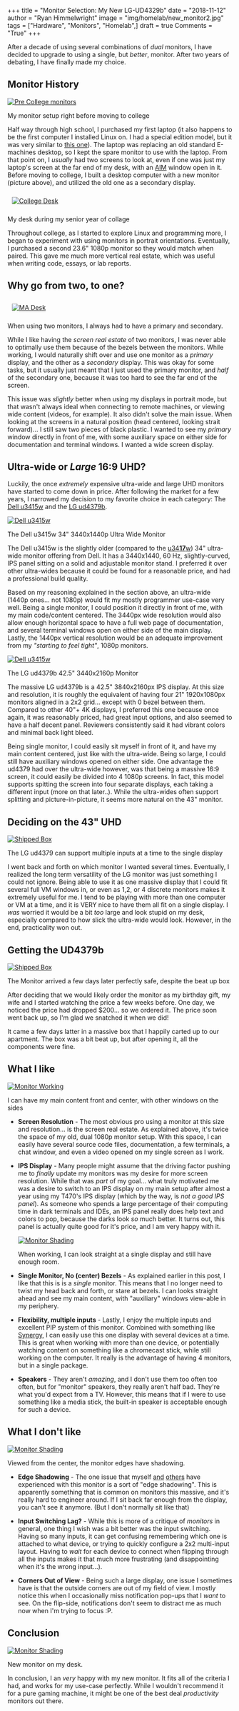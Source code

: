 +++
title  = "Monitor Selection: My New LG-UD4329b"
date   = "2018-11-12"
author = "Ryan Himmelwright"
image  = "img/homelab/new_monitor2.jpg"
tags   = ["Hardware", "Monitors", "Homelab",]
draft  = true
Comments = "True"
+++

After a decade of using several combinations of *dual* monitors, I
have decided to upgrade to using a single, but *better*,
monitor. After two years of debating, I have finally made my choice.

<!--more-->

## Monitor History
<a href="../../img/posts/new-lgud4379b-monitor/pre-college-monitors.jpg"><img alt="Pre College monitors" src="../../img/posts/new-lgud4379b-monitor/pre-college-monitors.jpg" style="max-width: 100%;"/></a>
<div class="caption">My monitor setup right before moving to college</div>

Half way through high school, I purchased my first laptop (it also happens to
be the first computer I installed Linux on. I had a special edition model, but it was
very similar to [this
one](https://www.cnet.com/products/hp-pavilion-dv6000/specs/)). The laptop was
replacing an old standard E-machines desktop, so I kept the spare monitor to
use with the laptop. From that point on, I *usually* had two screens to look
at, even if one was just my laptop's screen at the far end of my desk, with an
[AIM](https://en.wikipedia.org/wiki/AIM_(software)) window open in it. Before
moving to college, I built a desktop computer with a new monitor (picture
above), and utilized the old one as a secondary display.

<a href="../../img/posts/new-lgud4379b-monitor/college-desk.jpg"><img alt="College Desk" src="../../img/posts/new-lgud4379b-monitor/college-desk.jpg" style="max-width: 100%; padding: 10px;"/></a>
<div class="caption">My desk during my senior year of collage</div>

Throughout college, as I started to explore Linux and programming more,
I began to experiment with using monitors in portrait orientations.
Eventually, I purchased a second 23.6" 1080p monitor so they would
match when paired. This gave me much more vertical real estate, which was
useful when writing code, essays, or lab reports.

## Why go from two, to one?
<a href="../../img/homelab/kadabra1.jpg"><img alt="MA Desk" src="../../img/homelab/kadabra1.jpg" style="max-width: 100%; padding: 10px;"/></a>
<div class="caption">When using two monitors, I always had to have a primary and secondary.</div>

While I like having the *screen real estate* of two monitors, I was never able
to optimally use them because of the bezels between the monitors.  While
working, I would naturally shift over and use one monitor as a *primary*
display, and the other as a *secondary* display. This was okay for some tasks,
but it usually just meant that I just used the primary monitor, and *half* of
the secondary one, because it was too hard to see the far end of the screen.

This issue was *slightly* better when using my displays in portrait mode, but
that wasn't always ideal when connecting to remote machines, or viewing wide
content (videos, for example). It also didn't solve the main issue. When
looking at the screens in a natural position (head centered, looking strait
forward)... I still saw two pieces of black plastic. I wanted to see my
*primary* window directly in front of me, with some auxiliary space on either
side for documentation and terminal windows. I wanted a wide screen display.

## Ultra-wide or *Large* 16:9 UHD?

Luckily, the once *extremely* expensive ultra-wide and large UHD monitors have
started to come down in price. After following the market for a few years, I
narrowed my decision to my favorite choice in each category: The [Dell
u3415w](https://www.dell.com/en-us/shop/dell-ultrasharp-34-curved-ultrawide-monitor-u3415w/apd/210-adtr/monitors-monitor-accessories)
and the [LG
ud4379b](https://www.lg.com/us/monitors/lg-43UD79-B-4k-uhd-led-monitor).

<a href="../../img/posts/new-lgud4379b-monitor/dellu3415w.jpg"><img alt="Dell u3415w" src="../../img/posts/new-lgud4379b-monitor/dellu3415w.jpg" style="max-width: 100%;"/></a>
<div class="caption">The Dell u3415w 34" 3440x1440p Ultra Wide Monitor </div>

The Dell u3415w is the slightly older (compared to the
[u34**17**w](https://www.dell.com/ed/business/p/dell-u3417w-monitor/pd)) 34"
ultra-wide monitor offering from Dell. It has a 3440x1440, 60 Hz,
slightly-curved, IPS panel sitting on a solid and adjustable monitor stand. I
preferred it over other ultra-wides because it could be found for a reasonable
price, and had a professional build quality.

Based on my reasoning explained in the section above, an ultra-wide (1440p
ones... not 1080p) would fit my mostly programmer use-case very well. Being a
single monitor, I could position it directly in front of me, with my main
code/content centered. The 3440px wide resolution would also allow enough
horizontal space to have a full web page of documentation, and several terminal
windows open on either side of the main display. Lastly, the 1440px vertical
resolution would be an adequate improvement from my *"starting to feel tight"*,
1080p monitors.

<a href="../../img/posts/new-lgud4379b-monitor/ud4379b.jpg"><img alt="Dell u3415w" src="../../img/posts/new-lgud4379b-monitor/ud4379b.jpg" style="max-width: 100%;"/></a>
<div class="caption">The LG ud4379b 42.5" 3440x2160p Monitor</div>

The massive LG ud4379b is a 42.5" 3840x2160px IPS display. At this size and
resolution, it is roughly the equivalent of having four 21" 1920x1080px
monitors aligned in a 2x2 grid... except with 0 bezel between them. Compared to
other 40"+ 4K displays, I preferred this one because once again, it was
reasonably priced, had great input options, and also seemed to have a half
decent panel. Reviewers consistently said it had vibrant colors and minimal
back light bleed.

Being single monitor, I could easily sit myself in front of it, and have my
main content centered, just like with the ultra-wide. Being so large, I could
still have auxiliary windows opened on either side. One advantage the ud4379
had over the ultra-wide however, was that being a massive 16:9 screen, it could
easily be divided into 4 1080p screens. In fact, this model supports spitting
the screen into four separate displays, each taking a different input (more on
that later..). While the ultra-wides often support splitting and
picture-in-picture, it seems more natural on the 43" monitor.

## Deciding on the 43" UHD

<a href="../../img/posts/new-lgud4379b-monitor/multi-input.jpg"><img
alt="Shipped Box" src="../../img/posts/new-lgud4379b-monitor/multi-input.jpg"
style="max-width: 100%;"/></a> <div class="caption">The LG ud4379 can support
multiple inputs at a time to the single display</div>

I went back and forth on which monitor I wanted several times. Eventually, I
realized the long term versatility of the LG monitor was just something I could
not ignore. Being able to use it as one massive display that I could fit
several full VM windows in, or even as 1,2, or 4 discrete monitors makes it
extremely useful for me. I tend to be playing with more than one computer or VM
at a time, and it is VERY nice to have them all fit on a single display. I
*was* worried it would be a bit *too* large and look stupid on my desk,
especially compared to how slick the ultra-wide would look. However, in the
end, practicality won out.

## Getting the UD4379b

<a href="../../img/posts/new-lgud4379b-monitor/box.jpg"><img alt="Shipped Box"
src="../../img/posts/new-lgud4379b-monitor/box.jpg" style="max-width:
100%;"/></a> <div class="caption">The Monitor arrived a few days later
perfectly safe, despite the beat up box</div>

After deciding that we would likely order the monitor as my birthday gift, my
wife and I started watching the price a few weeks before. One day, we noticed
the price had dropped $200... so we ordered it. The price soon went back up, so
I'm glad we snatched it when we did!

It came a few days latter in a massive box that I happily carted up to our
apartment. The box was a bit beat up, but after opening it, all the components
were fine.

## What I like

<a href="../../img/posts/new-lgud4379b-monitor/monitor-working.png"><img alt="Monitor Working" src="../../img/posts/new-lgud4379b-monitor/monitor-working.png" style="max-width: 100%;"/></a>
<div class="caption">I can have my main content front and center, with other windows on the sides</div>

- **Screen Resolution** - The most obvious pro using a monitor at this
    size and resolution... is the screen real estate. As explained above, it's
    twice the space of my old, dual 1080p monitor setup. With this space, I can
    easily have several source code files, documentation, a few terminals, a
    chat window, and even a video opened on my single screen as I work.

- **IPS Display** - Many people might assume that the driving factor
    pushing me to *finally* update my monitors was my desire for more screen
    resolution. While that was *part* of my goal... what truly motivated me was
    a desire to switch to an IPS display on my main setup after almost a year
    using my T470's IPS display (which by the way, is *not a good IPS panel*).
    As someone who spends a large percentage of their computing time in dark
    terminals and IDEs, an IPS panel really does help text and colors to pop,
    because the darks look *so* much better. It turns out, this panel is
    actually quite good for it's price, and I am very happy with it.

    <a href="../../img/posts/new-lgud4379b-monitor/new-monitor.jpg"><img alt="Monitor Shading" src="../../img/posts/new-lgud4379b-monitor/new-monitor.jpg" style="max-width: 100%;"/></a>
    <div class="caption">When working, I can look straight at a single display and still have enough room.</div>

- **Single Monitor, No (center) Bezels** - As explained earlier in this
    post, I like that this is is a *single* monitor. This means that I no
    longer need to twist my head back and forth, or stare at bezels. I can
    looks straight ahead and see my main content, with "auxiliary" windows
    view-able in my periphery.

- **Flexibility, multiple inputs** - Lastly, I enjoy the multiple
    inputs and excellent PIP system of this monitor. Combined with something
    like [Synergy](https://symless.com/synergy), I can easily use this one
    display with several devices at a time. This is great when working with
    more than one device, or potentially watching content on something like a
    chromecast stick, while still working on the computer. It really is the
    advantage of having 4 monitors, but in a single package.

- **Speakers** - They aren't *amazing*, and I don't use them too often
    too often, but for "monitor" speakers, they really aren't half bad. They're
    what you'd expect from a TV. However, this means that if I were to use
    something like a media stick, the built-in speaker is acceptable enough for
    such a device.



## What I don't like

<a href="../../img/posts/new-lgud4379b-monitor/monitor-shading.png"><img alt="Monitor Shading" src="../../img/posts/new-lgud4379b-monitor/monitor-shading.png" style="max-width: 100%;"/></a>
<div class="caption">Viewed from the center, the monitor edges have shadowing.</div>

- **Edge Shadowing** - The one issue that myself
    [and](https://youtu.be/yA6hL3inqRc?t=250)
    [others](https://youtu.be/3BSaPRHrA_U?t=667) have experienced with
    this monitor is a sort of "edge shadowing". This is apparently
    something that is common on monitors this massive, and it's
    really hard to engineer around. If I sit back far enough from the
    display, you can't see it anymore. (But I don't normally sit like that)

- **Input Switching Lag?** - While this is more of a critique of
    *monitors* in general, one thing I wish was a bit better was the input
    switching. Having so many inputs, it can get confusing remembering which one is
    attached to what device, or trying to quickly configure a 2x2 multi-input
    layout. Having to *wait* for each device to connect when flipping through all
    the inputs makes it that much more frustrating (and disappointing when it's the
    wrong input...).

- **Corners Out of View** - Being such a large display, one issue I
    sometimes have is that the outside corners are out of my field of view.
    I mostly notice this when I occasionally miss notification pop-ups
    that I *want* to see. On the flip-side, notifications don't seem to
    distract me as much now when I'm trying to focus :P.

## Conclusion

<a href="../../img/posts/new-lgud4379b-monitor/new-monitor-desk.jpg"><img alt="Monitor Shading" src="../../img/posts/new-lgud4379b-monitor/new-monitor-desk.jpg" style="max-width: 100%;"/></a>
<div class="caption">New monitor on my desk.</div>

In conclusion, I an *very* happy with my new monitor. It fits all of the
criteria I had, and works for my use-case perfectly. While I wouldn't
recommend it for a pure gaming machine, it might be one of the best deal
*productivity* monitors out there.
